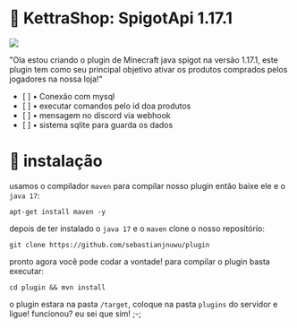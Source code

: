 # 👋 KettraShop: SpigotApi 1.17.1

![](https://media.discordapp.net/attachments/969290884300537868/972667991491756053/spigot.png)

"Ola estou criando o plugin de Minecraft java spigot na versão 1.17.1, este plugin tem como seu principal objetivo ativar os produtos comprados pelos jogadores na nossa loja!"

  <ul>
        <li>[ ] • Conexão com mysql </li>
        <li>[ ] • executar comandos pelo id doa produtos </li>
        <li>[ ] • mensagem no discord via webhook </li>
        <li>[ ] • sistema sqlite para guarda os dados </li>
   </ul>
   
# 🔗 instalação

 usamos o compilador `maven` para compilar nosso plugin então baixe ele e o `java 17`:
 ```
 apt-get install maven -y
 ```
 
 depois de ter instalado o `java 17` e o `maven` clone o nosso repositório:
 ```
git clone https://github.com/sebastianjnuwu/plugin
```

 pronto agora você pode codar a vontade! para compilar o plugin basta executar:
 ```
 cd plugin && mvn install
```

o plugin estara na pasta `/target`, coloque na pasta `plugins` do servidor e ligue! funcionou? eu sei que sim! ;-;

